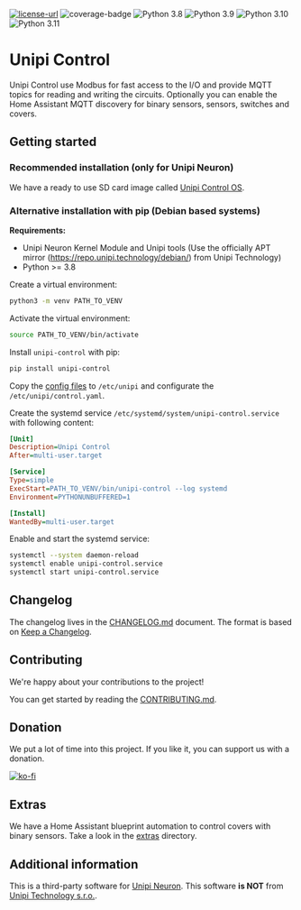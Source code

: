 [![license-url](https://img.shields.io/badge/license-Apache%202-yellowgreen)](https://opensource.org/license/apache-2-0/)
![coverage-badge](https://raw.githubusercontent.com/superbox-dev/unipi-control/main/coverage.svg)
![Python 3.8](https://img.shields.io/badge/python-3.8-blue.svg)
![Python 3.9](https://img.shields.io/badge/python-3.9-blue.svg)
![Python 3.10](https://img.shields.io/badge/python-3.10-blue.svg)
![Python 3.11](https://img.shields.io/badge/python-3.11-blue.svg)

<!-- pitch start -->
# Unipi Control

Unipi Control use Modbus for fast access to the I/O and provide MQTT topics for reading and writing the circuits. Optionally you can enable the Home Assistant MQTT discovery for binary sensors, sensors, switches and covers.
<!-- pitch end -->

<!-- quickstart start -->
## Getting started

### Recommended installation (only for Unipi Neuron)

We have a ready to use SD card image called [Unipi Control OS](https://github.com/superbox-dev/unipi-control-os).

### Alternative installation with pip (Debian based systems)

**Requirements:**

* Unipi Neuron Kernel Module and Unipi tools (Use the officially APT mirror (https://repo.unipi.technology/debian/) from Unipi Technology)
* Python >= 3.8

Create a virtual environment:

```bash
python3 -m venv PATH_TO_VENV
```

Activate the virtual environment:

```bash
source PATH_TO_VENV/bin/activate
```

Install `unipi-control` with pip:

```bash
pip install unipi-control
```

Copy the [config files](data/opkg/data/local/etc/unipi) to `/etc/unipi` and configurate the `/etc/unipi/control.yaml`.

Create the systemd service `/etc/systemd/system/unipi-control.service` with following content:

```ini
[Unit]
Description=Unipi Control
After=multi-user.target

[Service]
Type=simple
ExecStart=PATH_TO_VENV/bin/unipi-control --log systemd
Environment=PYTHONUNBUFFERED=1

[Install]
WantedBy=multi-user.target
```

Enable and start the systemd service:

```bash
systemctl --system daemon-reload
systemctl enable unipi-control.service
systemctl start unipi-control.service
```
<!-- quickstart start -->

## Changelog

The changelog lives in the [CHANGELOG.md](CHANGELOG.md) document. The format is based on [Keep a Changelog](https://keepachangelog.com/en/1.0.0/).

## Contributing

We're happy about your contributions to the project!

You can get started by reading the [CONTRIBUTING.md](CONTRIBUTING.md).

<!-- donation start -->
## Donation

We put a lot of time into this project. If you like it, you can support us with a donation.

[![ko-fi](https://ko-fi.com/img/githubbutton_sm.svg)](https://ko-fi.com/F2F0KXO6D)
<!-- donation end -->

## Extras

We have a Home Assistant blueprint automation to control covers with binary sensors. Take a look in the [extras](data/extras) directory.

<!-- additional_info start -->
## Additional information

This is a third-party software for [Unipi Neuron](https://www.unipi.technology). This software **is NOT** from [Unipi Technology s.r.o.](https://www.unipi.technology). 
<!-- additional_info end -->
